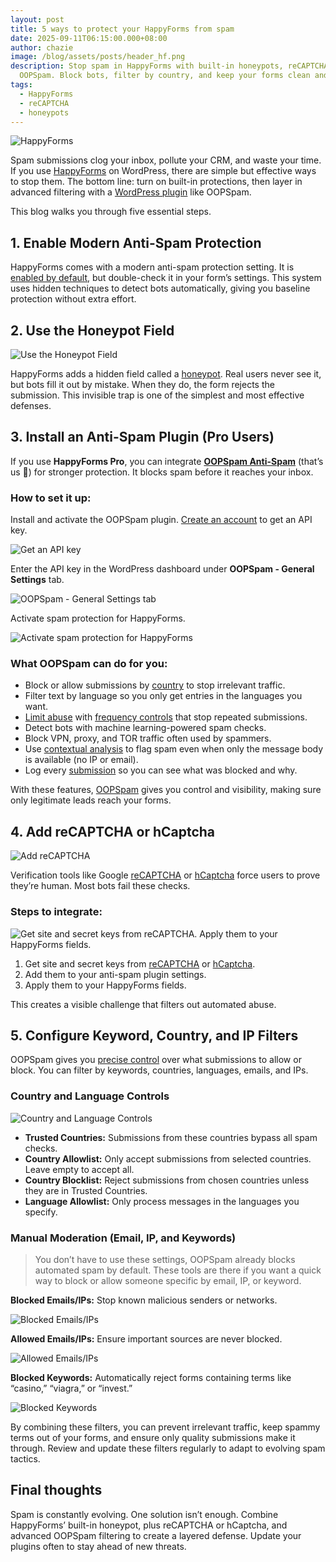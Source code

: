 ```yaml
---
layout: post
title: 5 ways to protect your HappyForms from spam
date: 2025-09-11T06:15:00.000+08:00
author: chazie
image: /blog/assets/posts/header_hf.png
description: Stop spam in HappyForms with built-in honeypots, reCAPTCHA, and
  OOPSpam. Block bots, filter by country, and keep your forms clean and secure.
tags:
  - HappyForms
  - reCAPTCHA
  - honeypots
---
```

![HappyForms ](/blog/assets/posts/happyforms.jpg "HappyForms ")

Spam submissions clog your inbox, pollute your CRM, and waste your time. If you use [HappyForms](https://happyforms.io/) on WordPress, there are simple but effective ways to stop them. The bottom line: turn on built-in protections, then layer in advanced filtering with a [WordPress plugin](https://www.oopspam.com/blog/7-best-anti-spam-plugins-for-wordpress) like OOPSpam. 

This blog walks you through five essential steps.

## **1. Enable Modern Anti-Spam Protection**

HappyForms comes with a modern anti-spam protection setting. It is [enabled by default](https://happyforms.io/blog/guides/how-to-block-contact-form-spam-in-wordpress/#:~:text=With%20Happyforms%2C%20advanced%20spambot%20protection%20is%20always%20on.), but double-check it in your form’s settings. This system uses hidden techniques to detect bots automatically, giving you baseline protection without extra effort.

## **2. Use the Honeypot Field**

![Use the Honeypot Field](/blog/assets/posts/honeypot.png "Use the Honeypot Field")

HappyForms adds a hidden field called a [honeypot](https://www.oopspam.com/blog/ways-to-stop-spam#:~:text=Final%20thoughts-,Honeypot%3A%20filter%20spam%20with%20a%20hidden%20field,-It%20is%20the). Real users never see it, but bots fill it out by mistake. When they do, the form rejects the submission. This invisible trap is one of the simplest and most effective defenses.

## **3. Install an Anti-Spam Plugin (Pro Users)**

If you use **HappyForms Pro**, you can integrate **[OOPSpam Anti-Spam](https://wordpress.org/plugins/oopspam-anti-spam/)** (that’s us 👋) for stronger protection. It blocks spam before it reaches your inbox.

### **How to set it up:**

Install and activate the OOPSpam plugin. [Create an account](https://app.oopspam.com/Identity/Account/Login) to get an API key.

![Get an API key](/blog/assets/posts/oopspam-dashboard-api.png "Get an API key")

Enter the API key in the WordPress dashboard under **OOPSpam - General Settings** tab.

![OOPSpam - General Settings tab](/blog/assets/posts/oopspam-api-key.png "OOPSpam - General Settings tab")

Activate spam protection for HappyForms.

![Activate spam protection for HappyForms](/blog/assets/posts/spam-protection-for-happyforms.png "Activate spam protection for HappyForms")

### **What OOPSpam can do for you:**

* Block or allow submissions by [country](https://www.oopspam.com/blog/how-to-block-countries-in-happyforms) to stop irrelevant traffic.
* Filter text by language so you only get entries in the languages you want.
* [Limit abuse](https://www.oopspam.com/blog/how-to-limit-form-submissions-in-happyforms) with [frequency controls](https://www.oopspam.com/blog/protecting-forms-with-rate-limiting-in-wordpress-using-oopspam) that stop repeated submissions.
* Detect bots with machine learning-powered spam checks.
* Block VPN, proxy, and TOR traffic often used by spammers.
* Use [contextual analysis](https://www.oopspam.com/blog/introducing-contextual-spam-detection) to flag spam even when only the message body is available (no IP or email).
* Log every [submission](https://help.oopspam.com/wordpress/form-entries/) so you can see what was blocked and why.

With these features, [OOPSpam](https://www.oopspam.com/) gives you control and visibility, making sure only legitimate leads reach your forms.

## **4. Add reCAPTCHA or hCaptcha**

![Add reCAPTCHA ](/blog/assets/posts/image2.png "reCAPTCHA")

Verification tools like Google [reCAPTCHA](https://www.oopspam.com/blog/best-recaptcha-alternatives) or [hCaptcha](https://www.oopspam.com/hcaptcha-alternative) force users to prove they’re human. Most bots fail these checks.

### **Steps to integrate:**

![Get site and secret keys from reCAPTCHA. Apply them to your HappyForms fields.](/blog/assets/posts/apply-to-happyforms-fields.png "reCAPTCHA to HappyForms fields")

1. Get site and secret keys from [reCAPTCHA](https://www.google.com/recaptcha/about/) or [hCaptcha](https://www.hcaptcha.com/).
2. Add them to your anti-spam plugin settings.
3. Apply them to your HappyForms fields.

This creates a visible challenge that filters out automated abuse.

## **5. Configure Keyword, Country, and IP Filters**

OOPSpam gives you [precise control](https://www.oopspam.com/integrations/spam-protection-for-happyforms) over what submissions to allow or block. You can filter by keywords, countries, languages, emails, and IPs.

### **Country and Language Controls**

![Country and Language Controls](/blog/assets/posts/country-language-filter.png "Country and Language Controls")

* **Trusted Countries:** Submissions from these countries bypass all spam checks.
* **Country Allowlist:** Only accept submissions from selected countries. Leave empty to accept all.
* **Country Blocklist:** Reject submissions from chosen countries unless they are in Trusted Countries.
* **Language Allowlist:** Only process messages in the languages you specify.

### **Manual Moderation (Email, IP, and Keywords)**

> You don’t have to use these settings, OOPSpam already blocks automated spam by default. These tools are there if you want a quick way to block or allow someone specific by email, IP, or keyword.

**Blocked Emails/IPs:** Stop known malicious senders or networks.

![Blocked Emails/IPs](/blog/assets/posts/blocked-emails-ips.png "Blocked Emails/IPs")

**Allowed Emails/IPs:** Ensure important sources are never blocked.

![Allowed Emails/IPs](/blog/assets/posts/allowed-emails-ips.png "Allowed Emails/IPs")

**Blocked Keywords:** Automatically reject forms containing terms like “casino,” “viagra,” or “invest.”

![Blocked Keywords](/blog/assets/posts/blocked-keywords.png "Blocked Keywords")

By combining these filters, you can prevent irrelevant traffic, keep spammy terms out of your forms, and ensure only quality submissions make it through. Review and update these filters regularly to adapt to evolving spam tactics.

## **Final thoughts**

Spam is constantly evolving. One solution isn’t enough. Combine HappyForms’ built-in honeypot, plus reCAPTCHA or hCaptcha, and advanced OOPSpam filtering to create a layered defense. Update your plugins often to stay ahead of new threats.
